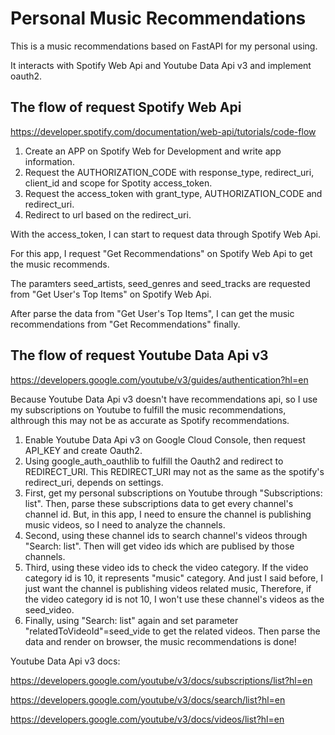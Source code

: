 # Personal Music Recommendations

This is a music recommendations based on FastAPI for my personal using.

It interacts with Spotify Web Api and Youtube Data Api v3 and implement oauth2.

## The flow of request Spotify Web Api

<https://developer.spotify.com/documentation/web-api/tutorials/code-flow>

1. Create an APP on Spotify Web for Development and write app information.
2. Request the AUTHORIZATION_CODE with response_type, redirect_uri, client_id and scope for Spotity access_token.
3. Request the access_token with grant_type, AUTHORIZATION_CODE and redirect_uri.
4. Redirect to url based on the redirect_uri.

With the access_token, I can start to request data through Spotify Web Api.

For this app, I request "Get Recommendations" on Spotify Web Api to get the music recommends.

The paramters seed_artists, seed_genres and seed_tracks are requested from "Get User's Top Items" on Spotify Web Api.

After parse the data from "Get User's Top Items", I can get the music recommendations from "Get Recommendations" finally.

## The flow of request Youtube Data Api v3

<https://developers.google.com/youtube/v3/guides/authentication?hl=en>

Because Youtube Data Api v3 doesn't have recommendations api, so I use my subscriptions on Youtube to fulfill the music recommendations, althrough this may not be as accurate as Spotify recommendations.

1. Enable Youtube Data Api v3 on Google Cloud Console, then request API_KEY and create Oauth2.
2. Using google_auth_oauthlib to fulfill the Oauth2 and redirect to REDIRECT_URI. This REDIRECT_URI may not as the same as the spotify's redirect_uri, depends on settings.
3. First, get my personal subscriptions on Youtube through "Subscriptions: list". Then, parse these subscriptions data to get every channel's channel id. But, in this app, I need to ensure the channel is publishing music videos, so I need to analyze the channels.
4. Second, using these channel ids to search channel's videos through "Search: list". Then will get video ids which are publised by those channels.
5. Third, using these video ids to check the video category. If the video category id is 10, it represents "music" category. And just I said before, I just want the channel is publishing videos related music, Therefore, if the video category id is not 10, I won't use these channel's videos as the seed_video.
6. Finally, using "Search: list" again and set parameter "relatedToVideoId"=seed_vide to get the related videos. Then parse the data and render on browser, the music recommendations is done!
  
Youtube Data Api v3 docs:

<https://developers.google.com/youtube/v3/docs/subscriptions/list?hl=en>

<https://developers.google.com/youtube/v3/docs/search/list?hl=en>

<https://developers.google.com/youtube/v3/docs/videos/list?hl=en>

